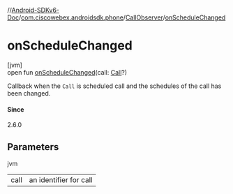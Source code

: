 //[Android-SDKv6-Doc](../../../index.md)/[com.ciscowebex.androidsdk.phone](../index.md)/[CallObserver](index.md)/[onScheduleChanged](on-schedule-changed.md)

# onScheduleChanged

[jvm]\
open fun [onScheduleChanged](on-schedule-changed.md)(call: [Call](../-call/index.md)?)

Callback when the `Call` is scheduled call and the schedules of the call has been changed.

#### Since

2.6.0

## Parameters

jvm

| | |
|---|---|
| call | an identifier for call |
